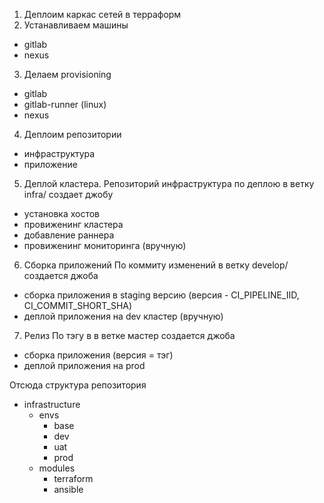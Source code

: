 1. Деплоим каркас сетей в терраформ
2. Устанавливаем машины
- gitlab
- nexus
3. Делаем provisioning
- gitlab
- gitlab-runner (linux)
- nexus
4. Деплоим репозитории
- инфраструктура
- приложение

5. Деплой кластера. Репозиторий инфраструктура по деплою в ветку infra/ создает джобу
  - установка хостов
  - провиженинг кластера
  - добавление раннера
  - провиженинг мониторинга (вручную)

6. Сборка приложений
По коммиту изменений в ветку develop/ создается джоба
  - сборка приложения в staging версию (версия - CI_PIPELINE_IID, CI_COMMIT_SHORT_SHA)
  - деплой приложения на dev кластер (вручную)

7. Релиз
По тэгу в в ветке мастер создается джоба
  - сборка приложения (версия = тэг)
  - деплой приложения на prod

Отсюда структура репозитория
- infrastructure
  - envs
    - base
    - dev
    - uat
    - prod
  - modules
    - terraform
    - ansible